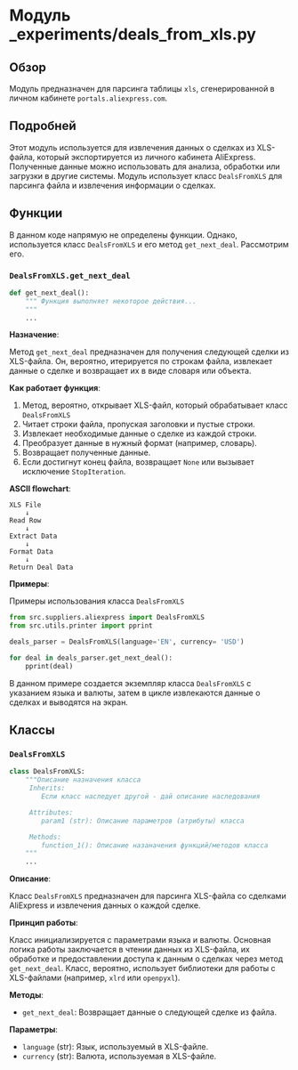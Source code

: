 # Модуль _experiments/deals_from_xls.py

## Обзор

Модуль предназначен для парсинга таблицы `xls`, сгенерированной в личном кабинете `portals.aliexpress.com`.

## Подробней

Этот модуль используется для извлечения данных о сделках из XLS-файла, который экспортируется из личного кабинета AliExpress. Полученные данные можно использовать для анализа, обработки или загрузки в другие системы. Модуль использует класс `DealsFromXLS` для парсинга файла и извлечения информации о сделках.

## Функции

В данном коде напрямую не определены функции. Однако, используется класс `DealsFromXLS` и его метод `get_next_deal`. Рассмотрим его.

### `DealsFromXLS.get_next_deal`

```python
def get_next_deal():
    """ Функция выполняет некоторое действия...  
    """
    ...
```

**Назначение**:

Метод `get_next_deal` предназначен для получения следующей сделки из XLS-файла. Он, вероятно, итерируется по строкам файла, извлекает данные о сделке и возвращает их в виде словаря или объекта.

**Как работает функция**:

1.  Метод, вероятно, открывает XLS-файл, который обрабатывает класс `DealsFromXLS`
2.  Читает строки файла, пропуская заголовки и пустые строки.
3.  Извлекает необходимые данные о сделке из каждой строки.
4.  Преобразует данные в нужный формат (например, словарь).
5.  Возвращает полученные данные.
6.  Если достигнут конец файла, возвращает `None` или вызывает исключение `StopIteration`.

**ASCII flowchart**:

```
XLS File
    ↓
Read Row
    ↓
Extract Data
    ↓
Format Data
    ↓
Return Deal Data
```

**Примеры**:

Примеры использования класса `DealsFromXLS`

```python
from src.suppliers.aliexpress import DealsFromXLS
from src.utils.printer import pprint

deals_parser = DealsFromXLS(language='EN', currency= 'USD')

for deal in deals_parser.get_next_deal():
    pprint(deal)
```

В данном примере создается экземпляр класса `DealsFromXLS` с указанием языка и валюты, затем в цикле извлекаются данные о сделках и выводятся на экран.

## Классы

### `DealsFromXLS`

```python
class DealsFromXLS:
    """Описание назначения класса
     Inherits: 
        Если класс наследует другой - дай описание наследования

     Attributes:
        param1 (str): Описание параметров (атрибуты) класса

     Methods:
        function_1(): Описание назаначения функций/методов класса
    """
    ...
```

**Описание**:

Класс `DealsFromXLS` предназначен для парсинга XLS-файла со сделками AliExpress и извлечения данных о каждой сделке.

**Принцип работы**:

Класс инициализируется с параметрами языка и валюты. Основная логика работы заключается в чтении данных из XLS-файла, их обработке и предоставлении доступа к данным о сделках через метод `get_next_deal`. Класс, вероятно, использует библиотеки для работы с XLS-файлами (например, `xlrd` или `openpyxl`).

**Методы**:

*   `get_next_deal`: Возвращает данные о следующей сделке из файла.

**Параметры**:

*   `language` (str): Язык, используемый в XLS-файле.
*   `currency` (str): Валюта, используемая в XLS-файле.
